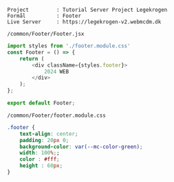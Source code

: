 ```
Project         : Tutorial Server Project Legekrogen
Formål          : Footer
Live Server     : https://legekrogen-v2.webmcdm.dk
```

`/common/Footer/Footer.jsx`
```javascript
import styles from './footer.module.css'
const Footer = () => {
    return (
        <div className={styles.footer}>
            2024 WEB
        </div>
    );
};

export default Footer;
```

`/common/Footer/footer.module.css`
```css
.footer {
    text-align: center;
    padding: 20px 0;
    background-color: var(--mc-color-green);
    width: 100%;;
    color : #fff;
    height : 60px;
}
```